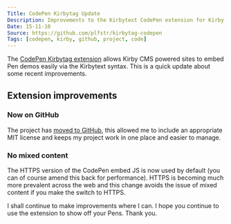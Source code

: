 ```yaml
---
Title: CodePen Kirbytag Update
Description: Improvements to the Kirbytext CodePen extension for Kirby CMS: Moving to GitHub, license and HTTPS support
Date: 15-11-10
Source: https://github.com/plfstr/kirbytag-codepen
Tags: [codepen, kirby, github, project, code]
---
```

The [CodePen Kirbytag extension](/blog/kirbytag-codepen/) allows Kirby CMS powered sites to embed Pen demos easily via the Kirbytext syntax. This is a quick update about some recent improvements.

## Extension improvements

### Now on GitHub

The project has [moved to GitHub](https://github.com/plfstr/kirbytag-codepen), this allowed me to include an appropriate MIT license and keeps my project work in one place and easier to manage.

### No mixed content

The HTTPS version of the CodePen embed JS is now used by default (you can of course amend this back for performance). HTTPS is becoming much more prevalent across the web and this change avoids the issue of mixed content if you make the switch to HTTPS.

I shall continue to make improvements where I can. I hope you continue to use the extension to show off your Pens. Thank you.